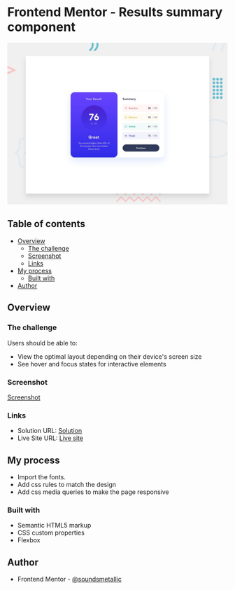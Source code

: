 # Frontend Mentor - Results summary component

![Design preview for the Results summary component coding challenge](./design/desktop-preview.jpg)

## Table of contents

- [Overview](#overview)
  - [The challenge](#the-challenge)
  - [Screenshot](#screenshot)
  - [Links](#links)
- [My process](#my-process)
  - [Built with](#built-with)
- [Author](#author)

## Overview

### The challenge

Users should be able to:

- View the optimal layout depending on their device's screen size
- See hover and focus states for interactive elements

### Screenshot

[Screenshot](./Screenshot.png)

### Links

- Solution URL: [Solution](https://github.com/soundsmetallic/result_summary_component)
- Live Site URL: [Live site](https://soundsmetallic.github.io/result_summary_component/)

## My process
- Import the fonts.
- Add css rules to match the design
- Add css media queries to make the page responsive

### Built with

- Semantic HTML5 markup
- CSS custom properties
- Flexbox

## Author

- Frontend Mentor - [@soundsmetallic](https://www.frontendmentor.io/profile/sondsmetallic)
